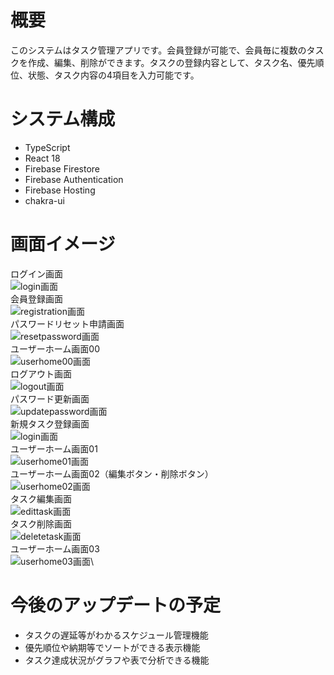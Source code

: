 # 概要
このシステムはタスク管理アプリです。会員登録が可能で、会員毎に複数のタスクを作成、編集、削除ができます。タスクの登録内容として、タスク名、優先順位、状態、タスク内容の4項目を入力可能です。
# システム構成
- TypeScript
- React 18
- Firebase Firestore
- Firebase Authentication
- Firebase Hosting
- chakra-ui

# 画面イメージ
ログイン画面\
![login画面](/doc/images/login.jpg "login画面")\
会員登録画面\
![registration画面](/doc/images/registration.jpg "registration画面")\
パスワードリセット申請画面\
![resetpassword画面](/doc/images/resetpassword.jpg "resetpassword画面")\
ユーザーホーム画面00\
![userhome00画面](/doc/images/userhome00.jpg "userhome00画面")\
ログアウト画面\
![logout画面](/doc/images/logout.jpg "logout画面")\
パスワード更新画面\
![updatepassword画面](/doc/images/updatepassword.jpg "updatepassword画面")\
新規タスク登録画面\
![login画面](/doc/images/createtask.jpg "login画面")\
ユーザーホーム画面01\
![userhome01画面](/doc/images/userhome01.jpg "userhome01画面")\
ユーザーホーム画面02（編集ボタン・削除ボタン）\
![userhome02画面](/doc/images/userhome02(editbutton,deletebutton).jpg "userhome02画面")\
タスク編集画面\
![edittask画面](/doc/images/edittask.jpg "edittask画面")\
タスク削除画面\
![deletetask画面](/doc/images/deletetask.jpg "deletetask画面")\
ユーザーホーム画面03\
![userhome03画面](/doc/images/userhome03.jpg "userhome03画面")\


# 今後のアップデートの予定
- タスクの遅延等がわかるスケジュール管理機能
- 優先順位や納期等でソートができる表示機能
- タスク達成状況がグラフや表で分析できる機能